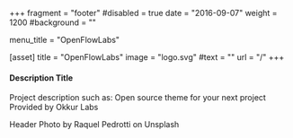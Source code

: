 +++
fragment = "footer"
#disabled = true
date = "2016-09-07"
weight = 1200
#background = ""

menu_title = "OpenFlowLabs"

[asset]
  title = "OpenFlowLabs"
  image = "logo.svg"
  #text = ""
  url = "/"
+++

#### Description Title

Project description such as:
Open source theme for your next project
Provided by Okkur Labs

Header Photo by Raquel Pedrotti on Unsplash
